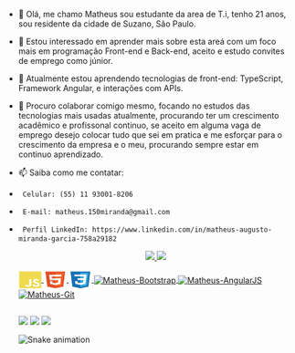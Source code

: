 - 👋 Olá, me chamo Matheus sou estudante da area de T.i, tenho 21 anos, sou residente da cidade de Suzano, São Paulo.
- 👀 Estou interessado em aprender mais sobre esta areá com um foco mais em programação Front-end e Back-end, aceito e estudo convites de emprego como júnior.
- 🌱 Atualmente estou aprendendo tecnologias de front-end: TypeScript, Framework Angular, e interações com APIs.
- 💞️ Procuro colaborar comigo mesmo, focando no estudos das tecnologias mais usadas atualmente, procurando ter um crescimento acadêmico e profissonal continuo, se aceito em alguma vaga de emprego desejo colocar tudo que sei em pratica e me esforçar para o crescimento da empresa e o meu, procurando sempre estar em continuo aprendizado.

- 📫 Saiba como me contatar: 
-      Celular: (55) 11 93001-8206
-      E-mail: matheus.150miranda@gmail.com
-      Perfil LinkedIn: https://www.linkedin.com/in/matheus-augusto-miranda-garcia-758a29182
        
  <div align="center">
      <a href="https://github.com/Matheus0102">
      <img height="180em" src="https://github-readme-stats.vercel.app/api?username=Matheus0102&show_icons=true&theme=dark&include_all_commits=true&count_private=true"/>
      <img height="180em" src="https://github-readme-stats.vercel.app/api/top-langs/?username=Matheus0102&layout=compact&langs_count=7&theme=dark"/>
  </div>
      
  <div style="display: inline_block"><br>
      <img align="center" alt="Matheus-Js" height="30" width="40" src="https://raw.githubusercontent.com/devicons/devicon/master/icons/javascript/javascript-plain.svg">
      <img align="center" alt="Matheus-HTML" height="30" width="40" src="https://raw.githubusercontent.com/devicons/devicon/master/icons/html5/html5-original.svg">
      <img align="center" alt="Matheus-CSS" height="30" width="40" src="https://raw.githubusercontent.com/devicons/devicon/master/icons/css3/css3-original.svg">
      <img align="center" alt="Matheus-Bootstrap" height="30" width="40" src="https://cdn.jsdelivr.net/gh/devicons/devicon/icons/bootstrap/bootstrap-original-wordmark.svg" /> 
      <img align="center" alt="Matheus-AngularJS" height="30" width="40" src="https://cdn.jsdelivr.net/gh/devicons/devicon/icons/angularjs/angularjs-original.svg" />
      <img align="center" alt="Matheus-Git" height="30" width="40" src="https://cdn.jsdelivr.net/gh/devicons/devicon/icons/git/git-original.svg" />  
  </div>  
      
  ##
      
  <div> 
      <a href="https://www.instagram.com/matheuaugust" target="_blank"><img src="https://img.shields.io/badge/-Instagram-%23E4405F?style=for-the-badge&logo=instagram&logoColor=white" target="_blank"></a>
      <a href = "mailto:matheus.150miranda@gmail.com"><img src="https://img.shields.io/badge/-Gmail-%23333?style=for-the-badge&logo=gmail&logoColor=white" target="_blank"></a>
      <a href="https://www.linkedin.com/in/matheus-augusto-miranda-garcia-758a29182/" target="_blank"><img src="https://img.shields.io/badge/-LinkedIn-%230077B5?style=for-the-badge&logo=linkedin&logoColor=white" target="_blank"></a> 
        
  ![Snake animation](https://github.com/Matheus0102/Matheus0102/blob/output/github-contribution-grid-snake.svg)
        
  </div>
      
